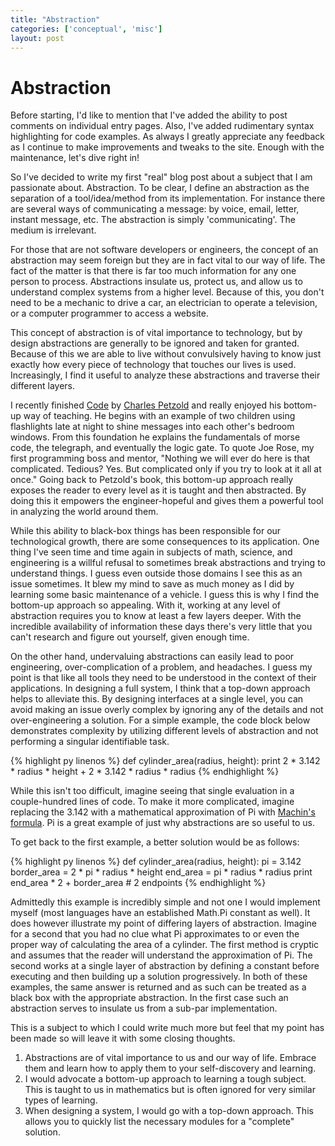 ```yaml
---
title: "Abstraction"
categories: ['conceptual', 'misc']
layout: post
---
```


# Abstraction

Before starting, I'd like to mention that I've added the ability to post comments on individual entry pages. Also, I've added rudimentary syntax highlighting for code examples. As always I greatly appreciate any feedback as I continue to make improvements and tweaks to the site. Enough with the maintenance, let's dive right in!

So I've decided to write my first "real" blog post about a subject that I am passionate about. Abstraction. To be clear, I define an abstraction as the separation of a tool/idea/method from its implementation. For instance there are several ways of communicating a message: by voice, email, letter, instant message, etc. The abstraction is simply 'communicating'. The medium is irrelevant.

For those that are not software developers or engineers, the concept of an abstraction may seem foreign but they are in fact vital to our way of life. The fact of the matter is that there is far too much information for any one person to process. Abstractions insulate us, protect us, and allow us to understand complex systems from a higher level. Because of this, you don't need to be a mechanic to drive a car, an electrician to operate a television, or a computer programmer to access a website.

This concept of abstraction is of vital importance to technology, but by design abstractions are generally to be ignored and taken for granted. Because of this we are able to live without convulsively having to know just exactly how every piece of technology that touches our lives is used. Increasingly, I find it useful to analyze these abstractions and traverse their different layers.

I recently finished [Code](http://www.amazon.com/dp/0735611319) by [Charles Petzold](http://en.wikipedia.org/wiki/Charles_Petzold) and really enjoyed his bottom-up way of teaching. He begins with an example of two children using flashlights late at night to shine messages into each other's bedroom windows. From this foundation he explains the fundamentals of morse code, the telegraph, and eventually the logic gate. To quote Joe Rose, my first programming boss and mentor, "Nothing we will ever do here is that complicated. Tedious? Yes. But complicated only if you try to look at it all at once." Going back to Petzold's book, this bottom-up approach really exposes the reader to every level as it is taught and then abstracted. By doing this it empowers the engineer-hopeful and gives them a powerful tool in analyzing the world around them.

While this ability to black-box things has been responsible for our technological growth, there are some consequences to its application. One thing I've seen time and time again in subjects of math, science, and engineering is a willful refusal to sometimes break abstractions and trying to understand things. I guess even outside those domains I see this as an issue sometimes. It blew my mind to save as much money as I did by learning some basic maintenance of a vehicle. I guess this is why I find the bottom-up approach so appealing. With it, working at any level of abstraction requires you to know at least a few layers deeper. With the incredible availability of information these days there's very little that you can't research and figure out yourself, given enough time.

On the other hand, undervaluing abstractions can easily lead to poor engineering, over-complication of a problem, and headaches. I guess my point is that like all tools they need to be understood in the context of their applications. In designing a full system, I think that a top-down approach helps to alleviate this. By designing interfaces at a single level, you can avoid making an issue overly complex by ignoring any of the details and not over-engineering a solution. For a simple example, the code block below demonstrates complexity by utilizing different levels of abstraction and not performing a singular identifiable task.

{% highlight py linenos %}
def cylinder_area(radius, height):
    print 2 * 3.142 * radius * height + 2 * 3.142 * radius * radius
{% endhighlight %}

While this isn't too difficult, imagine seeing that single evaluation in a couple-hundred lines of code. To make it more complicated, imagine replacing the 3.142 with a mathematical approximation of Pi with [Machin's formula](http://en.literateprograms.org/Pi_with_Machin's_formula_(Python)). Pi is a great example of just why abstractions are so useful to us.

To get back to the first example, a better solution would be as follows:

{% highlight py linenos %}
def cylinder_area(radius, height):
    pi = 3.142
    border_area = 2 * pi * radius * height
    end_area = pi * radius * radius
    print end_area * 2 + border_area  # 2 endpoints
{% endhighlight %}

Admittedly this example is incredibly simple and not one I would implement myself (most languages have an established Math.Pi constant as well). It does however illustrate my point of differing layers of abstraction. Imagine for a second that you had no clue what Pi approximates to or even the proper way of calculating the area of a cylinder. The first method is cryptic and assumes that the reader will understand the approximation of Pi. The second works at a single layer of abstraction by defining a constant before executing and then building up a solution progressively. In both of these examples, the same answer is returned and as such can be treated as a black box with the appropriate abstraction. In the first case such an abstraction serves to insulate us from a sub-par implementation.

This is a subject to which I could write much more but feel that my point has been made so will leave it with some closing thoughts.

1. Abstractions are of vital importance to us and our way of life. Embrace them and learn how to apply them to your self-discovery and learning.
2. I would advocate a bottom-up approach to learning a tough subject. This is taught to us in mathematics but is often ignored for very similar types of learning.
3. When designing a system, I would go with a top-down approach. This allows you to quickly list the necessary modules for a "complete" solution.
